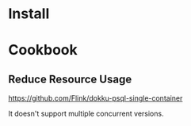 # Install

# Cookbook

## Reduce Resource Usage

https://github.com/Flink/dokku-psql-single-container

It doesn't support multiple concurrent versions.
